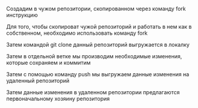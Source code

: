 Создадим в чужом репозитории, скопированном через команду fork инструкцию 

Для того, чтобы скопироват чужой репозиторий и работать в нем как в собственном, необходимо использовать команду fork

Затем командой git clone данный репозиторий выгружается в локалку

Затем в отдельной ветке мы производим необходимые изменения, которые сохраняем и коммитим

Затем с помощью команду push мы выгружаем данные изменения на  удаленный репозиторий

Затем данные изменения в удаленном репозитории предлагаются первоначальному хозяину репозитория
